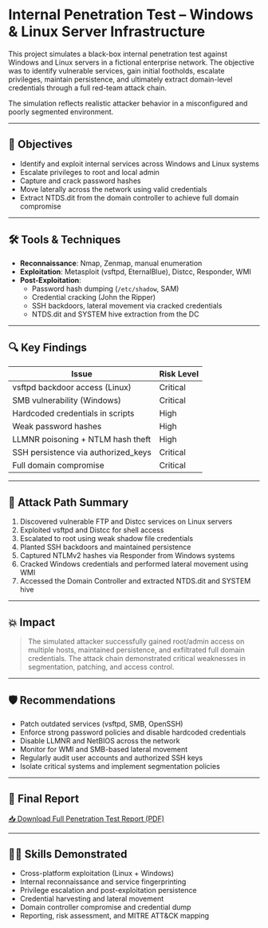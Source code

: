 # Internal Penetration Test – Windows & Linux Server Infrastructure

This project simulates a black-box internal penetration test against Windows and Linux servers in a fictional enterprise network. The objective was to identify vulnerable services, gain initial footholds, escalate privileges, maintain persistence, and ultimately extract domain-level credentials through a full red-team attack chain.

The simulation reflects realistic attacker behavior in a misconfigured and poorly segmented environment.

---

## 🎯 Objectives

- Identify and exploit internal services across Windows and Linux systems  
- Escalate privileges to root and local admin  
- Capture and crack password hashes  
- Move laterally across the network using valid credentials  
- Extract NTDS.dit from the domain controller to achieve full domain compromise

---

## 🛠 Tools & Techniques

- **Reconnaissance**: Nmap, Zenmap, manual enumeration  
- **Exploitation**: Metasploit (vsftpd, EternalBlue), Distcc, Responder, WMI  
- **Post-Exploitation**:  
  - Password hash dumping (`/etc/shadow`, SAM)  
  - Credential cracking (John the Ripper)  
  - SSH backdoors, lateral movement via cracked credentials  
  - NTDS.dit and SYSTEM hive extraction from the DC

---

## 🔍 Key Findings

| Issue                               | Risk Level |
|------------------------------------|------------|
| vsftpd backdoor access (Linux)     | Critical   |
| SMB vulnerability (Windows)        | Critical   |
| Hardcoded credentials in scripts   | High       |
| Weak password hashes               | High       |
| LLMNR poisoning + NTLM hash theft  | High       |
| SSH persistence via authorized_keys| Critical   |
| Full domain compromise             | Critical   |

---

## 🧩 Attack Path Summary

1. Discovered vulnerable FTP and Distcc services on Linux servers  
2. Exploited vsftpd and Distcc for shell access  
3. Escalated to root using weak shadow file credentials  
4. Planted SSH backdoors and maintained persistence  
5. Captured NTLMv2 hashes via Responder from Windows systems  
6. Cracked Windows credentials and performed lateral movement using WMI  
7. Accessed the Domain Controller and extracted NTDS.dit and SYSTEM hive

---

## 💥 Impact

> The simulated attacker successfully gained root/admin access on multiple hosts, maintained persistence, and exfiltrated full domain credentials. The attack chain demonstrated critical weaknesses in segmentation, patching, and access control.

---

## 🛡️ Recommendations

- Patch outdated services (vsftpd, SMB, OpenSSH)  
- Enforce strong password policies and disable hardcoded credentials  
- Disable LLMNR and NetBIOS across the network  
- Monitor for WMI and SMB-based lateral movement  
- Regularly audit user accounts and authorized SSH keys  
- Isolate critical systems and implement segmentation policies

---

## 📄 Final Report

[📥 Download Full Penetration Test Report (PDF)](./Shaza_Khursheed_Pentest_Report.pdf)

---

## 👩‍💻 Skills Demonstrated

- Cross-platform exploitation (Linux + Windows)  
- Internal reconnaissance and service fingerprinting  
- Privilege escalation and post-exploitation persistence  
- Credential harvesting and lateral movement  
- Domain controller compromise and credential dump  
- Reporting, risk assessment, and MITRE ATT&CK mapping

